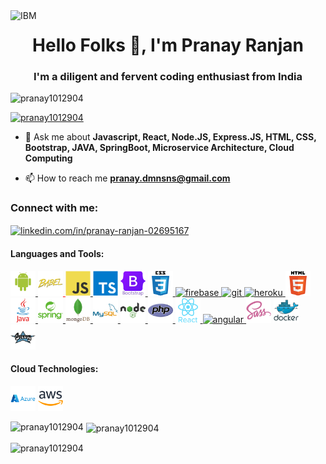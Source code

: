 <img align="left" alt="IBM" src="https://thumbs.gfycat.com/AdolescentAbleCarp-size_restricted.gif" width="100"/>
<h1 align="center">Hello Folks 👋, I'm Pranay Ranjan</h1>
<h3 align="center">I'm a diligent and fervent coding enthusiast from India</h3>
<p align="left"> <img src="https://komarev.com/ghpvc/?username=pranay1012904&label=Profile%20views&color=0e75b6&style=flat" alt="pranay1012904" /> </p>

<p align="left"> <a href="https://github.com/ryo-ma/github-profile-trophy"><img src="https://github-profile-trophy.vercel.app/?username=pranay1012904" alt="pranay1012904" /></a> </p>

- 💬 Ask me about **Javascript, React, Node.JS, Express.JS, HTML, CSS, Bootstrap, JAVA, SpringBoot, Microservice Architecture, Cloud Computing**

- 📫 How to reach me **pranay.dmnsns@gmail.com**

<h3 align="left">Connect with me:</h3>
<p align="left">
<a href="https://www.linkedin.com/in/pranay-ranjan-02695167/" target="blank"><img align="center" src="https://raw.githubusercontent.com/rahuldkjain/github-profile-readme-generator/master/src/images/icons/Social/linked-in-alt.svg" alt="linkedin.com/in/pranay-ranjan-02695167" height="30" width="40" /></a>
</p>

<h4 align="left">Languages and Tools:</h4>
<p align="left"> <a href="https://developer.android.com" target="_blank" rel="noreferrer"> <img src="https://raw.githubusercontent.com/devicons/devicon/master/icons/android/android-original-wordmark.svg" alt="android" width="40" height="40"/> </a> <a href="https://babeljs.io/" target="_blank" rel="noreferrer" style="color:red;"> <img src="https://github.com/devicons/devicon/blob/master/icons/babel/babel-original.svg" alt="babel" width="40" height="40"/> </a> <a href="https://getbootstrap.com" target="_blank" rel="noreferrer"> 
<img src="https://raw.githubusercontent.com/devicons/devicon/master/icons/javascript/javascript-original.svg" alt="javascript" width="40" height="40"/> </a>
<img src="https://raw.githubusercontent.com/devicons/devicon/master/icons/typescript/typescript-original.svg" alt="typescript" width="40" height="40"/>   
<a href="https://kubernetes.io" target="_blank" rel="noreferrer">  
<img src="https://github.com/devicons/devicon/blob/master/icons/bootstrap/bootstrap-original-wordmark.svg" alt="bootstrap" width="40" height="40"/> </a> <a href="https://www.w3schools.com/css/" target="_blank" rel="noreferrer"> <img src="https://raw.githubusercontent.com/devicons/devicon/master/icons/css3/css3-original-wordmark.svg" alt="css3" width="40" height="40"/> </a> <a href="https://expressjs.com" target="_blank" rel="noreferrer">  <img src="https://www.vectorlogo.zone/logos/firebase/firebase-icon.svg" alt="firebase" width="40" height="40"/> </a> <a href="https://git-scm.com/" target="_blank" rel="noreferrer"> <img src="https://www.vectorlogo.zone/logos/git-scm/git-scm-icon.svg" alt="git" width="40" height="40"/> </a> <a href="https://heroku.com" target="_blank" rel="noreferrer"> <img src="https://www.vectorlogo.zone/logos/heroku/heroku-icon.svg" alt="heroku" width="40" height="40"/> </a> <a href="https://www.w3.org/html/" target="_blank" rel="noreferrer"> <img src="https://raw.githubusercontent.com/devicons/devicon/master/icons/html5/html5-original-wordmark.svg" alt="html5" width="40" height="40"/> </a> <a href="https://www.java.com" target="_blank" rel="noreferrer">
<img src="https://github.com/devicons/devicon/blob/master/icons/java/java-original-wordmark.svg" alt="express" width="40" height="40"/> </a> <a href="https://firebase.google.com/" target="_blank" rel="noreferrer">
<img src="https://github.com/devicons/devicon/blob/master/icons/spring/spring-original-wordmark.svg" alt="java" width="40" height="40"/> </a> <a href="https://www.mongodb.com/" target="_blank" rel="noreferrer"> <img src="https://raw.githubusercontent.com/devicons/devicon/master/icons/mongodb/mongodb-original-wordmark.svg" alt="mongodb" width="40" height="40"/> </a> <a href="https://www.mysql.com/" target="_blank" rel="noreferrer"> <img src="https://raw.githubusercontent.com/devicons/devicon/master/icons/mysql/mysql-original-wordmark.svg" alt="mysql" width="40" height="40"/> </a> <a href="https://nodejs.org" target="_blank" rel="noreferrer"> <img src="https://raw.githubusercontent.com/devicons/devicon/master/icons/nodejs/nodejs-original-wordmark.svg" alt="nodejs" width="40" height="40"/> </a> <a href="https://www.php.net" target="_blank" rel="noreferrer"> <img src="https://raw.githubusercontent.com/devicons/devicon/master/icons/php/php-original.svg" alt="php" width="40" height="40"/> </a> <a href="https://reactjs.org/" target="_blank" rel="noreferrer"> <img src="https://raw.githubusercontent.com/devicons/devicon/master/icons/react/react-original-wordmark.svg" alt="react" width="40" height="40"/> </a> <a href="https://sass-lang.com" target="_blank" rel="noreferrer">
<a href="https://angular.io" target="_blank" rel="noreferrer"> <img src="https://angular.io/assets/images/logos/angular/angular.svg" alt="angular" width="40" height="40"/> </a> 
<img src="https://raw.githubusercontent.com/devicons/devicon/master/icons/sass/sass-original.svg" alt="sass" width="40" height="40"/> </a> 
<img src="https://github.com/devicons/devicon/blob/master/icons/docker/docker-original-wordmark.svg" alt="sass" width="40" height="40"/>
<img src="https://github.com/devicons/devicon/blob/master/icons/groovy/groovy-original.svg" alt="sass" width="40" height="40"/>
</p>
<h4 align="left">Cloud Technologies:</h4>
<p align="left">
<img src="https://github.com/devicons/devicon/blob/master/icons/azure/azure-original-wordmark.svg" alt="typescript" width="40" height="40"/>
<img src="https://github.com/devicons/devicon/blob/master/icons/amazonwebservices/amazonwebservices-original-wordmark.svg" alt="typescript" width="40" height="40"/>
</p>

<p><img align="left" src="https://github-readme-stats.vercel.app/api/top-langs?username=pranay1012904&show_icons=true&locale=en&layout=compact" alt="pranay1012904" /></p>

<p>&nbsp;<img align="center" src="https://github-readme-stats.vercel.app/api?username=pranay1012904&show_icons=true&locale=en" alt="pranay1012904" /></p>

<p><img align="center" src="https://github-readme-streak-stats.herokuapp.com/?user=pranay1012904&" alt="pranay1012904" /></p>
